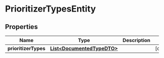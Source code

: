 # PrioritizerTypesEntity

## Properties
Name | Type | Description | Notes
------------ | ------------- | ------------- | -------------
**prioritizerTypes** | [**List&lt;DocumentedTypeDTO&gt;**](DocumentedTypeDTO.md) |  |  [optional]
